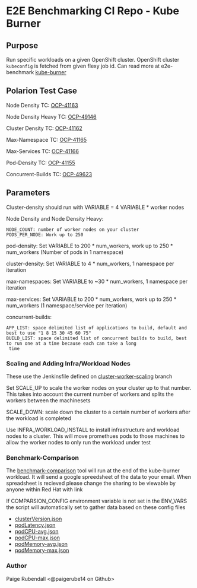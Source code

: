 # E2E Benchmarking CI Repo - Kube Burner

## Purpose
Run specific workloads on a given OpenShift cluster. OpenShift cluster `kubeconfig` is fetched from given flexy job id.
Can read more at e2e-benchmark [kube-burner](https://github.com/cloud-bulldozer/benchmark-operator/blob/master/docs/kube-burner.md)


## Polarion Test Case
Node Density TC: [OCP-41163](https://polarion.engineering.redhat.com/polarion/#/project/OSE/workitem?id=OCP-41163)

Node Density Heavy TC: [OCP-49146](https://polarion.engineering.redhat.com/polarion/#/project/OSE/workitem?id=OCP-49146)

Cluster Density TC: [OCP-41162](https://polarion.engineering.redhat.com/polarion/#/project/OSE/workitem?id=OCP-41162)

Max-Namespace TC: [OCP-41165](https://polarion.engineering.redhat.com/polarion/#/project/OSE/workitem?id=OCP-41165)

Max-Services TC: [OCP-41166](https://polarion.engineering.redhat.com/polarion/#/project/OSE/workitem?id=OCP-41166)

Pod-Density TC: [OCP-41155](https://polarion.engineering.redhat.com/polarion/#/project/OSE/workitem?id=OCP-41155)

Concurrent-Builds TC: [OCP-49623](https://polarion.engineering.redhat.com/polarion/#/project/OSE/workitem?id=OCP-49623)

## Parameters

Cluster-density should run with VARIABLE = 4 VARIABLE * worker nodes

Node Density and Node Density Heavy: 
```
NODE_COUNT: number of worker nodes on your cluster  
PODS_PER_NODE: Work up to 250
```

pod-density: Set VARIABLE to 200 * num_workers, work up to 250 * num_workers (Number of pods in 1 namespace)

cluster-density: Set VARIABLE to 4 * num_workers, 1 namespace per iteration

max-namespaces: Set VARIABLE to ~30 * num_workers, 1 namespace per iteration

max-services: Set VARIABLE to 200 * num_workers, work up to 250 * num_workers (1 namespace/service per iteration)

concurrent-builds: 

```
APP_LIST: space delimited list of applications to build, default and best to use "1 8 15 30 45 60 75"
BUILD_LIST: space delimited list of concurrent builds to build, best to run one at a time because each can take a long
 time 
```

### Scaling and Adding Infra/Workload Nodes

These use the Jenkinsfile defined on [cluster-worker-scaling](https://github.com/openshift-qe/ocp-qe-perfscale-ci/tree/cluster-workers-scaling) branch

Set SCALE_UP to scale the worker nodes on your cluster up to that number. This takes into account the current number of workers and splits the workers between the machinesets 

SCALE_DOWN: scale down the cluster to a certain number of workers after the workload is completed 

Use INFRA_WORKLOAD_INSTALL to install infrastructure and workload nodes to a cluster. This will move promethues pods to those machines to allow the worker nodes to only run the workload under test 

### Benchmark-Comparison 
The [benchmark-comparison](https://github.com/cloud-bulldozer/benchmark-comparison) tool will run at the end of the
 kube-burner workload. It will send a google spreedsheet of the data to your email. When spreadsheet is recieved
  please change the sharing to be viewable by anyone within Red Hat with link

If COMPARSION_CONFIG environment variable is not set in the ENV_VARS the script will automatically set to gather data
 based on these config files
 
 * [clusterVersion.json](https://github.com/cloud-bulldozer/e2e-benchmarking/tree/master/workloads/kube-burner/touchstone-configs/clusterVersion.json) 
 * [podLatency.json](https://github.com/cloud-bulldozer/e2e-benchmarking/tree/master/workloads/kube-burner/touchstone-configs/podLatency.json)
 * [podCPU-avg.json](https://github.com/cloud-bulldozer/e2e-benchmarking/tree/master/workloads/kube-burner/touchstone-configs/podCPU-avg.json)
 * [podCPU-max.json](https://github.com/cloud-bulldozer/e2e-benchmarking/tree/master/workloads/kube-burner/touchstone-configs/podCPU-max.json)
 * [podMemory-avg.json](https://github.com/cloud-bulldozer/e2e-benchmarking/tree/master/workloads/kube-burner/touchstone-configs/podMemory-avg.json)
 * [podMemory-max.json](https://github.com/cloud-bulldozer/e2e-benchmarking/tree/master/workloads/kube-burner/touchstone-configs/podMemory-max.json)

### Author
Paige Rubendall <@paigerube14 on Github>
